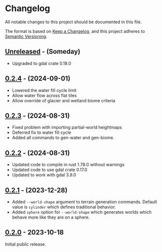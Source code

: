 # Changelog

All notable changes to this project should be documented in this file.

The format is based on [Keep a Changelog](https://keepachangelog.com/en/1.0.0/),
and this project adheres to [Semantic Versioning](https://semver.org/spec/v2.0.0.html).

<!-- next-header -->

## [Unreleased] - (Someday)

* Upgraded to gdal crate 0.18.0

## [0.2.4] - (2024-09-01)

* Lowered the water fill cycle limit
* Allow water flow across flat tiles
* Allow override of glacier and wetland biome criteria

## [0.2.3] - (2024-08-31)

* Fixed problem with importing partial-world heightmaps
* Deferred fix to water fill cycle
* Added all commands to gen-water and gen-biome.

## [0.2.2] - (2024-08-31)

* Updated code to compile in rust 1.78.0 without warnings
* Updated code to use gdal crate 0.17.0
* Updated to work with gdal 3.9.0

## [0.2.1] - (2023-12-28)

* Added `--world-shape` argument to terrain generation commands. Default value is `cylinder` which defines traditional behavior.
* Added `sphere` option for `--world-shape` which generates worlds which behave more like they are on a sphere.

## [0.2.0] - 2023-10-18

Initial public release.

<!-- next-url -->
[Unreleased]: https://github.com/nms-scribe/cosmopoeia/v0.2.4...HEAD
[0.2.4]: https://github.com/nms-scribe/cosmopoeia/v0.2.3...v0.2.4
[0.2.3]: https://github.com/nms-scribe/cosmopoeia/v0.2.2...v0.2.3
[0.2.2]: https://github.com/assert-rs/predicates-rs/compare/v0.2.1...v0.2.2
[0.2.1]: https://github.com/assert-rs/predicates-rs/compare/v0.2.0...v0.2.1
[0.2.0]: https://github.com/nms-scribe/cosmopoeia/v0.1.2...v0.2.0
